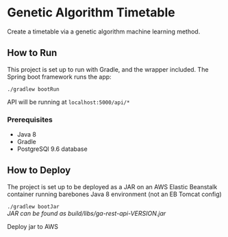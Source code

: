 # Genetic Algorithm Timetable

Create a timetable via a genetic algorithm machine learning method.

## How to Run

This project is set up to run with Gradle, and the wrapper included. The Spring boot framework runs the app:

`./gradlew bootRun`

API will be running at `localhost:5000/api/*`

### Prerequisites 

* Java 8
* Gradle
* PostgreSQl 9.6 database

## How to Deploy

The project is set up to be deployed as a JAR on an AWS Elastic Beanstalk container running barebones Java 8 environment (not an EB Tomcat config)

`./gradlew bootJar`  
_JAR can be found as build/libs/ga-rest-api-VERSION.jar_

Deploy jar to AWS
